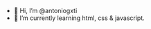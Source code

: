 - 👋 Hi, I’m @antoniogxti
- 🌱 I’m currently learning html, css & javascript.


<!---
antoniogxti/antoniogxti is a ✨ special ✨ repository because its `README.md` (this file) appears on your GitHub profile.
You can click the Preview link to take a look at your changes.
--->
